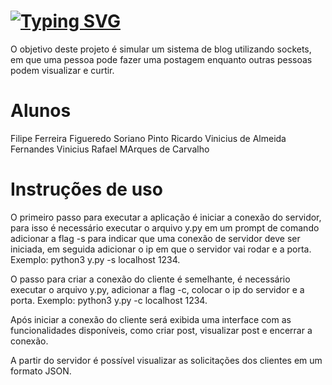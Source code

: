 # [![Typing SVG](https://readme-typing-svg.herokuapp.com?font=Ubuntu&size=40&color=17CE1D&center=false&lines=BLOG+ROOM)](https://git.io/typing-svg)
O objetivo deste projeto é simular um sistema  de blog utilizando sockets, em que uma pessoa pode fazer uma postagem enquanto outras pessoas podem visualizar e curtir.

# Alunos
Filipe Ferreira Figueredo Soriano Pinto
Ricardo Vinicius de Almeida Fernandes
Vinicius Rafael MArques de Carvalho

# Instruções de uso
O primeiro passo para executar a aplicação é iniciar a conexão do servidor, para isso é necessário executar o arquivo y.py em um prompt de comando adicionar a flag -s para indicar que uma conexão de servidor deve ser iniciada, em seguida adicionar o ip em que o servidor vai rodar e a porta.
Exemplo: python3 y.py -s localhost 1234.

O passo para criar a conexão do cliente é semelhante, é necessário executar o arquivo y.py, adicionar a flag -c, colocar o ip do servidor e a porta.
Exemplo: python3 y.py -c localhost 1234.

Após iniciar a conexão do cliente será exibida uma interface com as funcionalidades disponíveis, como criar post, visualizar post e encerrar a conexão.

A partir do servidor é possível visualizar as solicitações dos clientes em um formato JSON.
